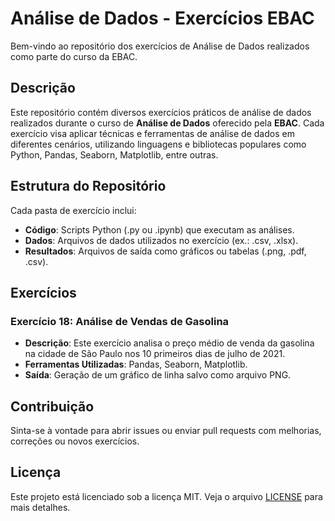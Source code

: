 # Análise de Dados - Exercícios EBAC

Bem-vindo ao repositório dos exercícios de Análise de Dados realizados como parte do curso da EBAC.

## Descrição

Este repositório contém diversos exercícios práticos de análise de dados realizados durante o curso de **Análise de Dados** oferecido pela **EBAC**. Cada exercício visa aplicar técnicas e ferramentas de análise de dados em diferentes cenários, utilizando linguagens e bibliotecas populares como Python, Pandas, Seaborn, Matplotlib, entre outras.

## Estrutura do Repositório

Cada pasta de exercício inclui:
- **Código**: Scripts Python (.py ou .ipynb) que executam as análises.
- **Dados**: Arquivos de dados utilizados no exercício (ex.: .csv, .xlsx).
- **Resultados**: Arquivos de saída como gráficos ou tabelas (.png, .pdf, .csv).

## Exercícios

### Exercício 18: Análise de Vendas de Gasolina

- **Descrição**: Este exercício analisa o preço médio de venda da gasolina na cidade de São Paulo nos 10 primeiros dias de julho de 2021.
- **Ferramentas Utilizadas**: Pandas, Seaborn, Matplotlib.
- **Saída**: Geração de um gráfico de linha salvo como arquivo PNG.

## Contribuição

Sinta-se à vontade para abrir issues ou enviar pull requests com melhorias, correções ou novos exercícios.

## Licença

Este projeto está licenciado sob a licença MIT. Veja o arquivo [LICENSE](LICENSE) para mais detalhes.
